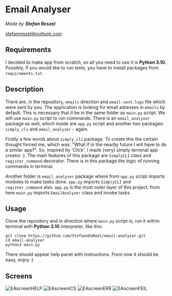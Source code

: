 
# Email Analyser

*Made by **Stefan Reszel***

stefanreszel@outlook.com

## Requirements
I decided to make app from scratch, so all you need to use it is **Python 3.10**.<br>
Possibly, if you would like to run tests, you have to install packages from `requirements.txt`.

## Description
There are, in the repository, `emails` direction and `email-sent.logs` file which were sent by you. The application is looking for email adresses in
`emails` by default. This is necessary that it be in the same folder as `main.py` script. We will use `main.py` script to run commands.
There is an `email_analyser` package as well, which inside are `app.py` script and another two packages: `simply_cli` and `email_analyser` - again.

Firstly a few words about `simply_cli` package. To create this the certain thought forced me, which was: "What if in the nearby future I will have to
do a similar app?". So, inspired by 'Click', I made (very) simply terminal app creator :). The main features of this package are `SimplyCLI` class and
`register_command` decorator. There is in this package the logic of running commands in terminal.

Another folder is `email_analyser` package where from `app.py` script imports modules to make tasks done. `app.py` imports `SimplyCLI` and
`register_command` also. `app.py` is the most outer layer of this project, from here `main.py` imports `EmailAnalyzer` class and invoke tasks.

## Usage
Clone the repository and in direction where `main.py` script is, run it within terminal with **Python 3.10** interpreter, like this:
```
git clone https://github.com/StefanoDaReel/email-analyser.git
cd email-analyser
python3 main.py
```
There should appear help panel with instructions. From now it should be easy, enjoy :)

## Screens
![EAscreenHELP](https://user-images.githubusercontent.com/68772546/178119008-d16e34e8-fb20-495a-999f-bf17757e6ee4.png)
![EAscreenICS](https://user-images.githubusercontent.com/68772546/178119088-3061b088-449d-4962-90e4-720b4d7d491f.png)
![EAscreenERR](https://user-images.githubusercontent.com/68772546/178119226-139ededb-a31c-4c2e-ad55-80282da73093.png)
![EAscreenFEIL](https://user-images.githubusercontent.com/68772546/178119231-0e95dc60-dc5c-4f36-9504-b62991e9a578.png)
